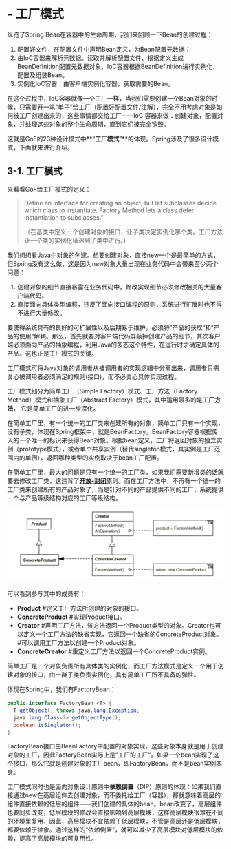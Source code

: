 # - 工厂模式

纵览了Spring Bean在容器中的生命周期，我们来回顾一下Bean的创建过程：

1. 配置好文件，在配置文件中声明Bean定义，为Bean配置元数据；
2. 由IoC容器来解析元数据。读取并解析配置文件、根据定义生成BeanDefinition配置元数据对象，IoC容器根据BeanDefinition进行实例化、配置及组装Bean。 
3. 实例化IoC容器：由客户端实例化容器，获取需要的Bean。

在这个过程中，IoC容器就像一个工厂一样，当我们需要创建一个Bean对象的时候，只需要开一笔“单子”给工厂（配置好配置文件/注解），完全不用考虑对象是如何被工厂创建出来的，这些事情都交给工厂——IoC 容器来做：创建对象，配置对象，并处理这些对象的整个生命周期，直到它们被完全销毁。 

这就是GoF的23种设计模式中**“**工厂模式**”**的体现。Spring涉及了很多设计模式，下面就来进行介绍。

## 3-1. 工厂模式

来看看GoF给工厂模式的定义：

> Define an interface for creating an object, but let subclasses decide which class to instantiate. Factory Method lets a class defer instantiation to subclasses.”
>
> （在基类中定义一个创建对象的接口，让子类决定实例化哪个类。工厂方法让一个类的实例化延迟到子类中进行。\)

我们想想看Java中对象的创建。想要创建对象，直接new一个是最简单的方式，但Spring没有这么做，这是因为new对象大量出现在业务代码中会带来至少两个问题：

1. 创建对象的细节直接暴露在业务代码中，修改实现细节必须修改相关的大量客户端代码。
2. 直接面向具体类型编程，违反了面向接口编程的原则，系统进行扩展时也不得不进行大量修改。

要使得系统具有的良好的可扩展性以及后期易于维护，必须将”产品的获取“和”产品的使用“解耦。那么，首先就要对客户端代码屏蔽掉创建产品的细节，其次客户端必须面向产品的抽象编程，利用Java的多态这个特性，在运行时才确定具体的产品。这也正是工厂模式的关键。

工厂模式可将Java对象的调用者从被调用者的实现逻辑中分离出来，调用者只需关心被调用者必须满足的规则\(接口\)，而不必关心具体实现过程。

工厂模式细分为简单工厂（Simple Factory）模式、工厂方法（Factory Method）模式和抽象工厂（Abstract Factory）模式，其中运用最多的是**工厂方法**， 它是简单工厂的进一步深化。

在简单工厂里，有一个统一的工厂类来创建所有的对象，简单工厂只有一个实现，没有子类，体现在Spring框架中，就是BeanFactory。BeanFactory容器根据传入的一个唯一的标识来获得Bean对象。根据bean定义，工厂将返回对象的独立实例（prototype模式），或者单个共享实例（替代singleton模式，其实例是工厂范围内的单例），返回哪种类型的实例取决于bean工厂配置。

在简单工厂里，最大的问题是只有一个统一的工厂类，如果我们需要新增类的话就要去修改工厂类，这违背了[**开放-封闭**](https://www.cnblogs.com/gaochundong/p/open_closed_principle.html)原则。而在工厂方法中，不再有一个统一的工厂类来创建所有的产品对象了，而是针对不同的产品提供不同的工厂，系统提供一个与产品等级结构对应的工厂等级结构。

![&#x5DE5;&#x5382;&#x65B9;&#x6CD5;&#x7684;&#x7C7B;&#x56FE;](../.gitbook/assets/image%20%287%29.png)

可以看到参与其中的成员有：

* **Product** \#定义工厂方法所创建的对象的接口。 
* **ConcreteProduct** \#实现Product接口。
* **Creator** \#声明工厂方法，该方法返回一个Product类型的对象。Creator也可以定义一个工厂方法的缺省实现，它返回一个缺省的ConcreteProduct对象。 \#可以调用工厂方法以创建一个Product对象。 
* **ConcreteCreator** \#重定义工厂方法以返回一个ConcreteProduct实例。

简单工厂是一个对象负责所有具体类的实例化，而工厂方法模式是定义一个用于创建对象的接口，由一群子类负责实例化，具有简单工厂所不具备的弹性。

体现在Spring中，我们有FactoryBean：

```java
public interface FactoryBean <T> {
  T getObject() throws java.lang.Exception;
  java.lang.Class<?> getObjectType();
  boolean isSingleton();
}
```

FactoryBean接口由BeanFactory中配置的对象实现，这些对象本身就是用于创建对象的工厂，因此FactoryBean实际上是”工厂的工厂“。如果一个bean实现了这个接口，那么它就是创建对象的工厂bean，即FactoryBean，而不是bean实例本身。

工厂模式同时也是面向对象设计原则中**依赖倒置**（DIP）原则的体现：如果我们直接通过new在高层组件去创建对象，而不委托给工厂（容器），那就意味着高层的组件直接依赖的低层的组件——我们创建的具体的bean。bean改变了，高层组件也要同步改变，低层模块的修改会直接影响到高层模块，这样高层模块很难在不同的环境里复用，因此，高层模块不宜依赖于低层模块，不管是高层还是低层模块，都要依赖于抽象。通过这样的“依赖倒置”，就可以减少了高层模块对低层模块的依赖，提高了高层模块的可复用性。



